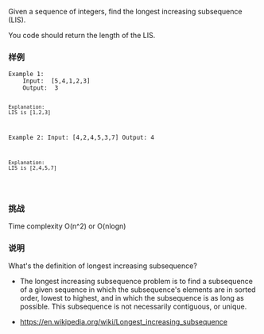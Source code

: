 <div class="problem-modal-description problem-description-markdown light"><div class="problem-modal-description-main"><div class="rendered-markdown markdown-body sample-markdown "><p>Given a sequence of integers, find the longest increasing subsequence (LIS).</p>
<p>You code should return the length of the LIS.</p></div></div><div class="problem-modal-description-example"><h3><span>样例</span></h3><div class="rendered-markdown markdown-body sample-markdown "><pre><code>Example 1:
	Input:  [5,4,1,2,3]
	Output:  3
	
	Explanation:
	LIS is [1,2,3]


Example 2:
	Input: [4,2,4,5,3,7]
	Output:  4
	
	Explanation: 
	LIS is [2,4,5,7]
</code></pre>
</div></div><div class="problem-modal-description-challenge"><h3><span>挑战</span></h3><div class="rendered-markdown markdown-body sample-markdown "><p>Time complexity O(n^2) or O(nlogn)</p></div></div><div class="problem-modal-description-clarification"><h3><span>说明</span></h3><div class="rendered-markdown markdown-body sample-markdown "><p>What's the definition of longest increasing subsequence?</p>
<ul>
<li>
<p>The longest increasing subsequence problem is to find a subsequence of a given sequence in which the subsequence's elements are in sorted order, lowest to highest, and in which the subsequence is as long as possible. This subsequence is not necessarily contiguous, or unique.</p>
</li>
<li>
<p><a href="%22https://en.wikipedia.org/wiki/Longest_increasing_subsequence%22" target="_blank">https://en.wikipedia.org/wiki/Longest_increasing_subsequence</a></p>
</li>
</ul>
</div></div></div>